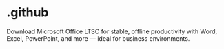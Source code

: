 # .github
Download Microsoft Office LTSC for stable, offline productivity with Word, Excel, PowerPoint, and more — ideal for business environments.
